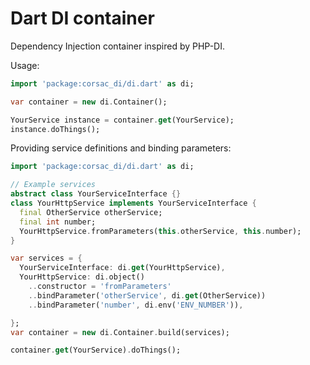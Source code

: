 # Dart DI container

Dependency Injection container inspired by PHP-DI.

Usage:

```dart
import 'package:corsac_di/di.dart' as di;

var container = new di.Container();

YourService instance = container.get(YourService);
instance.doThings();
```

Providing service definitions and binding parameters:

```dart
import 'package:corsac_di/di.dart' as di;

// Example services
abstract class YourServiceInterface {}
class YourHttpService implements YourServiceInterface {
  final OtherService otherService;
  final int number;
  YourHttpService.fromParameters(this.otherService, this.number);
}

var services = {
  YourServiceInterface: di.get(YourHttpService),
  YourHttpService: di.object()
    ..constructor = 'fromParameters'
    ..bindParameter('otherService', di.get(OtherService))
    ..bindParameter('number', di.env('ENV_NUMBER')),

};
var container = new di.Container.build(services);

container.get(YourService).doThings();
```
